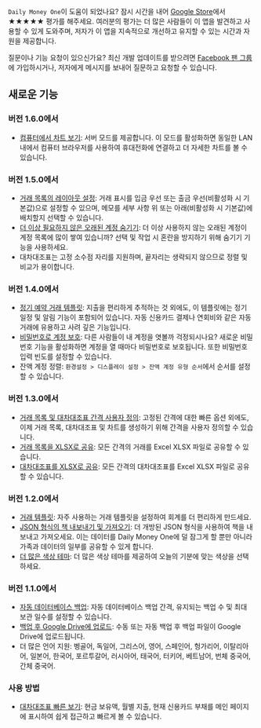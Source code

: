 `Daily Money One`이 도움이 되었나요? 잠시 시간을 내어 [Google Store](https://play.google.com/store/apps/details?id=com.colaorange.dailymoneyone)에서 ★★★★★ 평가를 해주세요. 여러분의 평가는 더 많은 사람들이 이 앱을 발견하고 사용할 수 있게 도와주며, 저자가 이 앱을 지속적으로 개선하고 유지할 수 있는 시간과 자원을 제공합니다.

질문이나 기능 요청이 있으신가요? 최신 개발 업데이트를 받으려면 [Facebook 팬 그룹](https://www.facebook.com/colaorange.daily.money)에 가입하시거나, 저자에게 메시지를 보내어 질문하고 요청할 수 있습니다.

## 새로운 기능

### 버전 1.6.0에서
* [컴퓨터에서 차트 보기](https://youtu.be/Ag8cqg9gzi0): 서버 모드를 제공합니다. 이 모드를 활성화하면 동일한 LAN 내에서 컴퓨터 브라우저를 사용하여 휴대전화에 연결하고 더 자세한 차트를 볼 수 있습니다.

### 버전 1.5.0에서
* [거래 목록의 레이아웃 설정](https://youtu.be/TzQj2pY6sWs): 거래 표시를 입금 우선 또는 출금 우선(비활성화 시 기본값)으로 설정할 수 있으며, 메모를 세부 사항 위 또는 아래(비활성화 시 기본값)에 배치할지 선택할 수 있습니다.
* [더 이상 필요하지 않은 오래된 계정 숨기기](https://youtu.be/nKq7Mh_2nQA): 더 이상 사용하지 않는 오래된 계정이 계정 목록에 많이 쌓여 있습니까? 선택 및 작업 시 혼란을 방지하기 위해 숨기기 기능을 사용하세요.
* 대차대조표는 고정 소수점 자리를 지원하며, 끝자리는 생략되지 않으므로 정렬 및 비교가 용이합니다.

### 버전 1.4.0에서
* [정기 예약 거래 템플릿](https://youtu.be/TzQj2pY6sWs): 지출을 편리하게 추적하는 것 외에도, 이 템플릿에는 정기 일정 및 알림 기능이 포함되어 있습니다. 자동 신용카드 결제나 연회비와 같은 자동 거래에 유용하고 사려 깊은 기능입니다.
* [비밀번호로 계정 보호](https://youtu.be/peoYqNG_4pk): 다른 사람들이 내 계정을 엿볼까 걱정되시나요? 새로운 비밀번호 기능을 활성화하면 계정을 열 때마다 비밀번호로 보호됩니다. 또한 비밀번호 입력 빈도를 설정할 수 있습니다.
* 잔액 계정 정렬: `환경설정 > 디스플레이 설정 > 잔액 계정 유형 순서`에서 순서를 설정할 수 있습니다.

### 버전 1.3.0에서
* [거래 목록 및 대차대조표 간격 사용자 정의](https://youtu.be/O7EcLN82qIU): 고정된 간격에 대한 빠른 옵션 외에도, 이제 거래 목록, 대차대조표 및 차트를 생성하기 위해 간격을 사용자 정의할 수 있습니다.
* [거래 목록을 XLSX로 공유](https://youtu.be/Bf7j39fsCSc): 모든 간격의 거래를 Excel XLSX 파일로 공유할 수 있습니다.
* [대차대조표를 XLSX로 공유](https://youtu.be/kpxJxNsButA): 모든 간격의 대차대조표를 Excel XLSX 파일로 공유할 수 있습니다.

### 버전 1.2.0에서
* [거래 템플릿](https://youtu.be/CtfJ5BecZfY): 자주 사용하는 거래 템플릿을 설정하여 회계를 더 편리하게 만드세요.
* [JSON 형식의 책 내보내기 및 가져오기](https://youtu.be/bHGEH7zcj78): 더 개방된 JSON 형식을 사용하여 책을 내보내고 가져오세요. 이는 데이터를 Daily Money One에 덜 잠그게 할 뿐만 아니라 가족과 데이터의 일부를 공유할 수 있게 합니다.
* [더 많은 색상 테마](https://youtu.be/3Yw7m2AOvfc): 더 많은 색상 테마를 제공하여 오늘의 기분에 맞는 색상을 선택하세요.

### 버전 1.1.0에서
* [자동 데이터베이스 백업](https://youtube.com/shorts/dWePWDncx0k): 자동 데이터베이스 백업 간격, 유지되는 백업 수 및 최대 보관 일수를 설정할 수 있습니다.
* [백업 후 Google Drive에 업로드](https://youtu.be/hOJdtKElLuw): 수동 또는 자동 백업 후 백업 파일이 Google Drive에 업로드됩니다.
* 더 많은 언어 지원: 벵골어, 독일어, 그리스어, 영어, 스페인어, 헝가리어, 이탈리아어, 일본어, 한국어, 포르투갈어, 러시아어, 태국어, 터키어, 베트남어, 번체 중국어, 간체 중국어.

### 사용 방법
 * [대차대조표 빠른 보기](https://youtu.be/66tJxSrI_vQ): 현금 보유액, 월별 지출, 현재 신용카드 부채를 메인 페이지에 표시하여 쉽게 접근하고 빠르게 볼 수 있습니다.